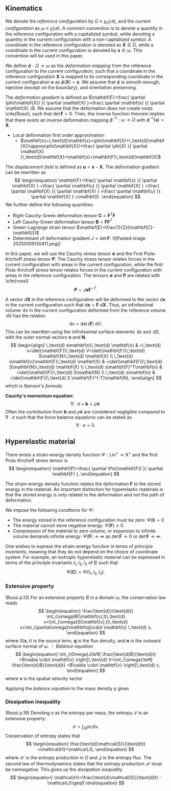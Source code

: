 ## Kinematics
We denote the *reference configuration* by $\Omega\equiv\chi_{0}(\mathcal{B})$, and the *current configuration* as $\omega\equiv\chi(\mathcal{B})$. A common convention is to denote a quantity in the reference configuration with a capitalized symbol, while denoting a quantity in the current configuration with a non-capitalized symbol. A coordinate in the reference configuration is denoted as $\mathbf{X}\in\Omega$, while a coordinate in the current configuration is denoted by $\mathbf{x}\in\omega$. This convention will be used in this paper.

We define $\phi:\Omega\to\omega$ as the *deformation mapping* from the reference configuration to the current configuration, such that a coordinate in the reference configuration $\mathbf{X}$ is mapped to its corresponding coordinate in the current configuration $\mathbf{x}$ as $\phi(\mathbf{X})=\mathbf{x}$.  We assume that $\phi$ is smooth enough, injective (except on the boundary), and orientation preserving. 

The *deformation gradient* is defined as $\mathbf{F}=\frac{ \partial \phi(\mathbf{X}) }{ \partial \mathbf{X} }=\frac{ \partial \mathbf{x} }{ \partial \mathbf{X} }$. We assume that the deformation does not create voids \cite{Rossi}, such that $\det\mathbf{F}>0$.  Then, the inverse function theorem implies that there exists an inverse deformation mapping $\phi^{-1}:\omega\to\Omega$ with $\phi^{-1}(\mathbf{x})=\mathbf{X}$.

* Local deformation first order approximation
	* $\mathbf{x}+\,\text{d}\mathbf{x}=\phi(\mathbf{X}+\,\text{d}\mathbf{X})\approx\phi(\mathbf{X})+\frac{ \partial \phi(X) }{ \partial \mathbf{X} }\,\text{d}\mathbf{X}=\mathbf{x}+\mathbf{F}\,\text{d}\mathbf{X}$

The *displacement field* is defined as $\mathbf{u}=\mathbf{x}-\mathbf{X}$. The deformation gradient can be rewritten as
$$
\begin{equation}
\mathbf{F}=\frac{ \partial \mathbf{x} }{ \partial \mathbf{X} } =\frac{ \partial \mathbf{u} }{ \partial \mathbf{X} } +\frac{ \partial \mathbf{X} }{ \partial \mathbf{X} } =\frac{ \partial \mathbf{u} }{ \partial \mathbf{X} } +\mathbf{I}.
\end{equation}
$$
We further define the following quantities:
* Right Cauchy-Green deformation tensor $\mathbf{C}=\mathbf{F}^T\mathbf{F}$
* Left Cauchy-Green deformation tensor $\mathbf{B}=\mathbf{F}\mathbf{F}^T$
* Green-Lagrange strain tensor $\mathbf{E}=\frac{1}{2}(\mathbf{C}-\mathbf{I})$
* Determinant of deformation gradient $J=\det \mathbf{F}$.
![[Pasted image 20250109130411.png]]

In this paper, we will use the Cauchy stress tensor $\boldsymbol{\sigma}$ and the First Piola-Kirchoff stress tensor $\mathbf{P}$. The Cauchy stress tensor relates forces in the current configuration with areas in the current configuration, while the first Piola-Kirchoff stress tensor relates forces in the current configuration with areas in the reference configuration. The tensors $\boldsymbol{\sigma}$ and $\mathbf{P}$ are related with \cite{rossi}
$$
\begin{equation}
\mathbf{P}=J\boldsymbol{\sigma}\mathbf{F}^{-T}.
\end{equation}
$$


A vector $\text{d}\mathbf{X}$ in the reference configuration will be deformed to the vector $\text{d}\mathbf{x}$ in the current configuration such that $\text{d}\mathbf{x}=\mathbf{F}\text{ d}\mathbf{X}$. Thus, an infinitesimal volume $\,\text{d}v$ in the current configuration deformed from the reference volume $\,\text{d}V$ has the relation 
$$
\begin{equation}
\text{ d} v=\det (\mathbf{F})\text{ d} V.
\end{equation}
$$
This can be rewritten using the infinitesimal surface elements $\,\text{d}s$ and $\,\text{d}S$, with the outer normal vectors $\mathbf{n}$ and $\mathbf{N}$.
$$
\begin{align}
\,\text{d} s\mathbf{n}\,\text{d} \mathbf{x} & =\,\text{d} v=\det(\mathbf{F})\,\text{d}  V=\det(\mathbf{F})\,\text{d}  S\mathbf{N}\,\text{d} \mathbf{X} \\
 \,\text{d} s\mathbf{n}\mathbf{F}\,\text{d} \mathbf{X} & =\det(\mathbf{F})\,\text{d} S\mathbf{N}\,\text{d} \mathbf{X}  \\
\,\text{d} s\mathbf{F}^T\mathbf{n} & =\det(\mathbf{F})\,\text{d} S\mathbf{N} \\
\,\text{d} s\mathbf{n} & =\det(\mathbf{F})\,\text{d} S \mathbf{F}^{-T}\mathbf{N},
\end{align}
$$
which is *Nanson's formula*.

**Cauchy's momentum equation:**
$$
\begin{equation}
\nabla \cdot\sigma+\mathbf{b}=\rho \mathbf{\dot{v}}.
\end{equation}
$$Often the contribution from $\mathbf{b}$ and $\rho \mathbf{\dot{v}}$ are considered negligible compared to $\nabla \cdot\sigma$ such that the force balance equations can be stated as
$$
\begin{equation}
\nabla \cdot\sigma=0.
\end{equation}
$$

## Hyperelastic material
There exists a strain-energy density function $\Psi:\text{Lin}^+\to \mathbb{R}^+$ and the first Piola-Kirchoff stress tensor is 
$$
\begin{equation}
\mathbf{P}=\frac{ \partial \Psi(\mathbf{F}) }{ \partial \mathbf{F} },
\end{equation}
$$

The strain-energy density function relates the deformation $\mathbf{F}$ to the stored energy in the material. An important distinction for hyperelastic materials is that the stored energy is only related to the deformation and not the path of deformation.

We impose the following conditions for $\Psi$:
* The energy stored in the reference configuration must be zero: $\Psi(\mathbf{I})=0$
* The material cannot store negative energy: $\Psi(\mathbf{F})\geq0$.
* Compression of the material to zero volume, or expansion to infinite volume demands infinite energy: $\Psi(\mathbf{F})\to \infty$ as $\det \mathbf{F}\to0$ or $\det \mathbf{F}\to \infty$.

One wishes to express the strain-energy function in terms of *principle invariants*, meaning that they do not depend on the choice of coordinate system. For example, an isotropic hyperelastic material can be expressed in terms of the principle invariants $I_{1},I_{2},I_{3}$ of $\mathbf{C}$ such that
$$
\begin{equation}
\Psi(\mathbf{C})=\Psi(I_{1},I_{2},I_{3}).
\end{equation}
$$

### Extensive property 
(Rossi $p$.13)
For an extensive property $B$ in a domain $\omega$, the conservation law reads
$$
\begin{equation}
\frac{\text{d}}{\text{d}t} \int_{\omega}B(\mathbf{x},t)\,\text{d} v=\int_{\omega}S(\mathbf{x},t)\,\text{d} v+\int_{\partial\omega}\mathbf{q}\cdot \mathbf{n} \,\text{d} s,
\end{equation}
$$
where $S(\mathbf{x},t)$ is the source term, $\mathbf{q}$ is the flux density, and $\mathbf{n}$ is the outward surface normal of $\omega$.
$\vdots$
*Balance equation*
$$
\begin{equation}
\int_{\Omega}J\left[ \frac{\text{d}B}{\text{d}t} +B\nabla \cdot \mathbf{v} \right]\,\text{d} V=\int_{\omega}\left[ \frac{\text{d}B}{\text{d}t} +B\nabla \cdot \mathbf{v} \right]\,\text{d} v,
\end{equation}
$$
where $\mathbf{v}$ is the spatial velocity vector

Applying the *balance equation* to the mass density $\rho$ gives

### Dissipation inequality
(Rossi p.19)
Denoting $\eta$ as the entropy per mass, the entropy $\mathcal{S}$ is an extensive property:
$$
\begin{equation}
\mathcal{S}=\int_{\Omega}\rho\eta \,\text{d} v.
\end{equation}
$$
Conservation of entropy states that 
$$
\begin{equation}
\frac{\text{d}\mathcal{S}}{\text{d}t} =\mathcal{H}+\mathcal{J},
\end{equation}
$$
where $\mathcal{H}$ is the entropy production in $\Omega$ and $\mathcal{J}$ is the entropy flux. The second law of thermodynamics states that the entropy production $\mathcal{H}$ must be nonnegative. This gives us the *dissipation inequality*
$$
\begin{equation}
\mathcal{H}=\frac{\text{d}\mathcal{S}}{\text{d}t} -\mathcal{J}\geq0
\end{equation}
$$
